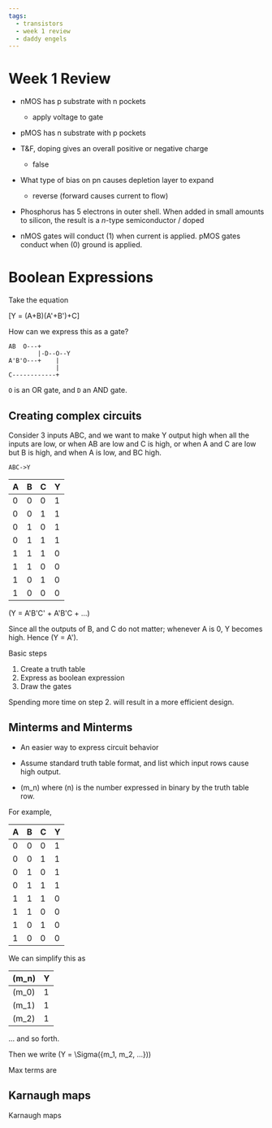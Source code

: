 ```yaml
---
tags: 
  - transistors
  - week 1 review
  - daddy engels
---
```


# Week 1 Review

* nMOS has p substrate with n pockets
  * apply voltage to gate
* pMOS has n substrate with p pockets
* T&F, doping gives an overall positive or negative charge
  * false
* What type of bias on pn causes depletion layer to expand
  * reverse (forward causes current to flow)
* Phosphorus has 5 electrons in outer shell. When added in small amounts to silicon, the result is a 
  *n*-type semiconductor / doped
  
* nMOS gates will conduct (1) when current is applied. pMOS gates conduct when (0) ground is applied.

# Boolean Expressions

Take the equation 

\[Y = (A+B)(A'+B')+C\]

How can we express this as a gate?

```
AB  O---+
        |-D--O--Y
A'B'O---+    |
             |
C------------+
```

`O` is an OR gate, and `D` an AND gate.

## Creating complex circuits

Consider 3 inputs ABC, and we want to make Y output high when all the inputs are low, or when AB are low and C is high, or when A and C are low  but B is high, and when A is low, and BC high.

```ABC->Y```

|A|B|C|Y|
|-|-|-|-|
|0|0|0|1|
|0|0|1|1|
|0|1|0|1|
|0|1|1|1|
|1|1|1|0|
|1|1|0|0|
|1|0|1|0|
|1|0|0|0|

\(Y = A'B'C' + A'B'C + ...\)

Since all the outputs of B, and C do not matter; whenever A is 0, Y becomes high. Hence \(Y = A'\).

Basic steps
1. Create a truth table
2. Express as boolean expression
3. Draw the gates

Spending more time on step 2. will result in a more efficient design.

## Minterms and Minterms

* An easier way to express circuit behavior
* Assume standard truth table format, and list which input rows cause high output.

* \(m_n\) where \(n\) is the number expressed in binary by the truth table row.

For example, 

|A|B|C|Y|
|-|-|-|-|
|0|0|0|1|
|0|0|1|1|
|0|1|0|1|
|0|1|1|1|
|1|1|1|0|
|1|1|0|0|
|1|0|1|0|
|1|0|0|0|

We can simplify this as

|\(m_n\)|Y|
|-------|-|
|\(m_0\)|1|
|\(m_1\)|1|
|\(m_2\)|1|

... and so forth.

Then we write \(Y = \Sigma({m_1, m_2, ...})\)

Max terms are 


## Karnaugh maps

Karnaugh maps